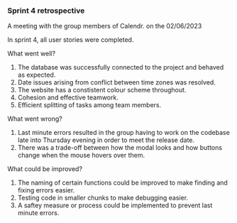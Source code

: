 ### Sprint 4 retrospective

A meeting with the group members of Calendr. on the 02/06/2023

In sprint 4, all user stories were completed.

What went well?
1. The database was successfully connected to the project and behaved as expected. 
2. Date issues arising from conflict between time zones was resolved.
3. The website has a constistent colour scheme throughout.
4. Cohesion and effective teamwork.
5. Efficient splitting of tasks among team members.


What went wrong?
1. Last minute errors resulted in the group having to work on the codebase late into Thursday evening in order to meet the release date.
2. There was a trade-off between how the modal looks and how buttons change when the mouse hovers over them.



What could be improved?
1. The naming of certain functions could be improved to make finding and fixing errors easier.
2. Testing code in smaller chunks to make debugging easier.
3. A saftey measure or process could be implemented to prevent last minute errors.
